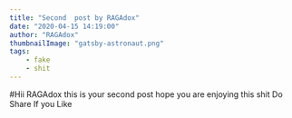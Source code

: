 ```yaml
---
title: "Second  post by RAGAdox"
date: "2020-04-15 14:19:00"
author: "RAGAdox"
thumbnailImage: "gatsby-astronaut.png"
tags: 
    - fake 
    - shit
---
```


#Hii RAGAdox this is your second post
hope you are enjoying this shit
Do Share If you Like 

